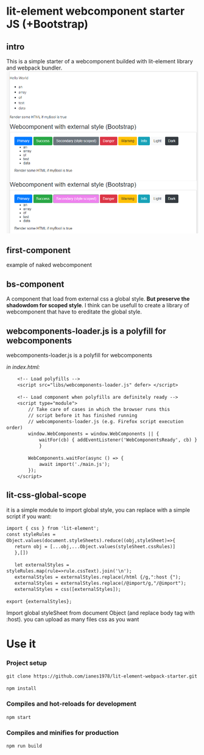 # lit-element webcomponent starter JS (+Bootstrap)

## intro
This is a simple starter of a webcomponent builded with lit-element library and webpack bundler.
![screen](https://github.com/ianes1978/lit-element-webpack-starter/blob/master/images/screenshot.PNG)

## first-component
example of naked webcomponent

## bs-component
A component that load from external css a global style.
**But preserve the shadowdom for scoped style**.
I think can be usefull to create a library of webcomponent that have to ereditate the global style.

## webcomponents-loader.js is a polyfill for webcomponents
webcomponents-loader.js is a polyfill for webcomponents

*in index.html:*
```
    <!-- Load polyfills -->
    <script src="libs/webcomponents-loader.js" defer> </script>

    <!-- Load component when polyfills are definitely ready -->
    <script type="module">
        // Take care of cases in which the browser runs this
        // script before it has finished running 
        // webcomponents-loader.js (e.g. Firefox script execution order)
        window.WebComponents = window.WebComponents || {
            waitFor(cb) { addEventListener('WebComponentsReady', cb) }
            }

        WebComponents.waitFor(async () => {
            await import('./main.js');
        });
    </script>
```

## lit-css-global-scope
it is a simple module to import global style, you can replace with a simple script if you want:
```
import { css } from 'lit-element';
const styleRules = Object.values(document.styleSheets).reduce((obj,styleSheet)=>{
   return obj = [...obj,...Object.values(styleSheet.cssRules)]
   },[])
   
   let externalStyles =  styleRules.map(rule=>rule.cssText).join('\n');
   externalStyles = externalStyles.replace(/html {/g,":host {");
   externalStyles = externalStyles.replace(/@import/g,"/@import");
   externalStyles = css([externalStyles]);

export {externalStyles};
```
Import global styleSheet from document Object (and replace body tag with :host). you can upload as many files css as you want

# Use it
### Project setup
```
git clone https://github.com/ianes1978/lit-element-webpack-starter.git

npm install
```

### Compiles and hot-reloads for development
```
npm start
```

### Compiles and minifies for production
```
npm run build
```

